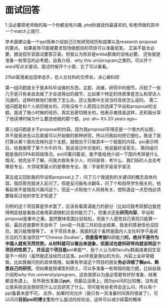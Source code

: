 # 面试回答

1.没必要把老师做的每一个你都说有兴趣, phd你就说你最喜欢的, 和老师做的其中一个match上就行.

学术面建议备一个ppt简单介绍自己已有研究经历和成果以及research proposal的要点。 如果是有可能被要求现场做题目的项目可以准备纸笔。 正装不是太必要，据说招生官面试要穿正装，但我认为除非是emba那类的没啥必要。 还有就是准备一些常见的必考题，自我介绍、why this uni/program之类的。可以开个word写点关键词，面试时候开个小窗，忘了可以看看。

21fall英港美加混申选手，在人文社科的交界处，决心做科研

第一组问题是关于我本科毕设做的东西，主题、进展、研究中的细节。问到了一些几乎是只有亲自去做了才会说得出的细节，比如某个特定的场景里是怎么和受访人沟通的，这种时候他们拒绝了怎么办。还让我用中文说当时具体怎么说的。 第二组问题是和个人经历相关的，问有没有个人原因让你选择了毕设和proposal的主题。我说了我小时候的经历，真实且密切相关的。他表示难怪是这样，还和我分享了他读博时候为什么要选他做的那个题。poi: ah~ It’s 20 years ago~

第三组问题是关于proposal的内容。因为我proposal写得还是一个很大的议题，并不是我进去以后直接可以开始做的那种研究，所以问我如何把它细化。我说了我打算从某个面向去映衬这个主题，就相当于只做其中一个层面的内容。poi表示明白，给我推荐了某个大牛的书，我说读过中文版的，他说最好读英文。 第四组问题是我的GPA和班级情况。poi问着问着说，能不能给他介绍一下国内考研是什么情况，他完全不了解。问我大致有多少人、时间安排、考什么、我们班的人会去考哪些专业、大领域里最火的是哪些专业。我：宇宙机宇宙金宇宙法

第五组又回到我的毕设和proposal上了，问了几个我提到的关键词的概念具体内容，我回答完就进入反问了。但是反问我有点翻车，问了个和指导学生相关的，他看起来不是很高兴我问这个。但这一点和他个人风格有关，想知道这一点恐怕必须要联系过他的学生才知道了

剑桥的这个项目算是学术面了，应该有看英语能力的部分（比如问我考研那边我觉得明显就是看面试者用英语随机应变的能力了），但重点还是**研究内容**，毕设和proposal是重中之重。虽然整体氛围比较轻松，但我个人感觉自己表现只能算一般，最后还是要听天由命了（poi说一月底二月初会出结果，我发的感谢信也没回应，就只能慢慢等了。 关于项目本身，我面的这个虽然是国内人文社科学子喜闻乐见的万金油项目**“Chinese Studies”**，但是蛮考验**科研能力**的，绝对不是作为中国人就有天然优势。从材料就可以看出来迹象，但面试也是科研导向就说明这个项目的性质了。 并且这个项目是**poi单面**，我个人认为和faculty群面或者招生官是不一样的（虽然我还没经历过这类。poi毕竟是类似的方向，内容上会非常细致，比如我被问到的具体情境。如果有申请这个项目的朋友**务必详细了解poi、熟悉自己的研究**。但如果是授课型的硕士，可以多准备一些常规的能力题，比如自我介绍和why this university/program。这些我原以为是必答题有好好准备，结果都没有遇上。 另外我也准备过**ppt**，但最后没用上，因为poi问的比较散，没有说让我系统说说想研究什么过去研究了什么，但可能有些老师会这么问，所以有个ppt备着未尝不可。 此外，如果时间允许（我只有一天准备时间真的很紧了），可以问问**目前poi的博士生**有什么面试的经验谈，这样可以减少踩雷的概率